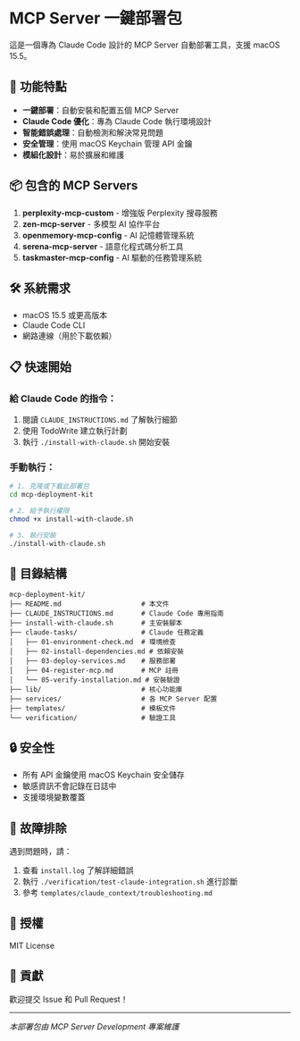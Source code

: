 # MCP Server 一鍵部署包

這是一個專為 Claude Code 設計的 MCP Server 自動部署工具，支援 macOS 15.5。

## 🚀 功能特點

- **一鍵部署**：自動安裝和配置五個 MCP Server
- **Claude Code 優化**：專為 Claude Code 執行環境設計
- **智能錯誤處理**：自動檢測和解決常見問題
- **安全管理**：使用 macOS Keychain 管理 API 金鑰
- **模組化設計**：易於擴展和維護

## 📦 包含的 MCP Servers

1. **perplexity-mcp-custom** - 增強版 Perplexity 搜尋服務
2. **zen-mcp-server** - 多模型 AI 協作平台
3. **openmemory-mcp-config** - AI 記憶體管理系統
4. **serena-mcp-server** - 語意化程式碼分析工具
5. **taskmaster-mcp-config** - AI 驅動的任務管理系統

## 🛠️ 系統需求

- macOS 15.5 或更高版本
- Claude Code CLI
- 網路連線（用於下載依賴）

## 📋 快速開始

### 給 Claude Code 的指令：

1. 閱讀 `CLAUDE_INSTRUCTIONS.md` 了解執行細節
2. 使用 TodoWrite 建立執行計劃
3. 執行 `./install-with-claude.sh` 開始安裝

### 手動執行：

```bash
# 1. 克隆或下載此部署包
cd mcp-deployment-kit

# 2. 給予執行權限
chmod +x install-with-claude.sh

# 3. 執行安裝
./install-with-claude.sh
```

## 📁 目錄結構

```
mcp-deployment-kit/
├── README.md                    # 本文件
├── CLAUDE_INSTRUCTIONS.md       # Claude Code 專用指南
├── install-with-claude.sh       # 主安裝腳本
├── claude-tasks/                # Claude 任務定義
│   ├── 01-environment-check.md  # 環境檢查
│   ├── 02-install-dependencies.md # 依賴安裝
│   ├── 03-deploy-services.md    # 服務部署
│   ├── 04-register-mcp.md       # MCP 註冊
│   └── 05-verify-installation.md # 安裝驗證
├── lib/                         # 核心功能庫
├── services/                    # 各 MCP Server 配置
├── templates/                   # 模板文件
└── verification/                # 驗證工具
```

## 🔒 安全性

- 所有 API 金鑰使用 macOS Keychain 安全儲存
- 敏感資訊不會記錄在日誌中
- 支援環境變數覆蓋

## 🐛 故障排除

遇到問題時，請：

1. 查看 `install.log` 了解詳細錯誤
2. 執行 `./verification/test-claude-integration.sh` 進行診斷
3. 參考 `templates/claude_context/troubleshooting.md`

## 📄 授權

MIT License

## 🤝 貢獻

歡迎提交 Issue 和 Pull Request！

---

*本部署包由 MCP Server Development 專案維護*